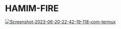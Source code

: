 # HAMIM-FIRE
<a href="https://ibb.co/QrH44tb"><img src="https://i.ibb.co/Rz6qqdv/Screenshot-2023-06-20-22-42-19-118-com-termux.jpg" alt="Screenshot-2023-06-20-22-42-19-118-com-termux" border="0"></a>
